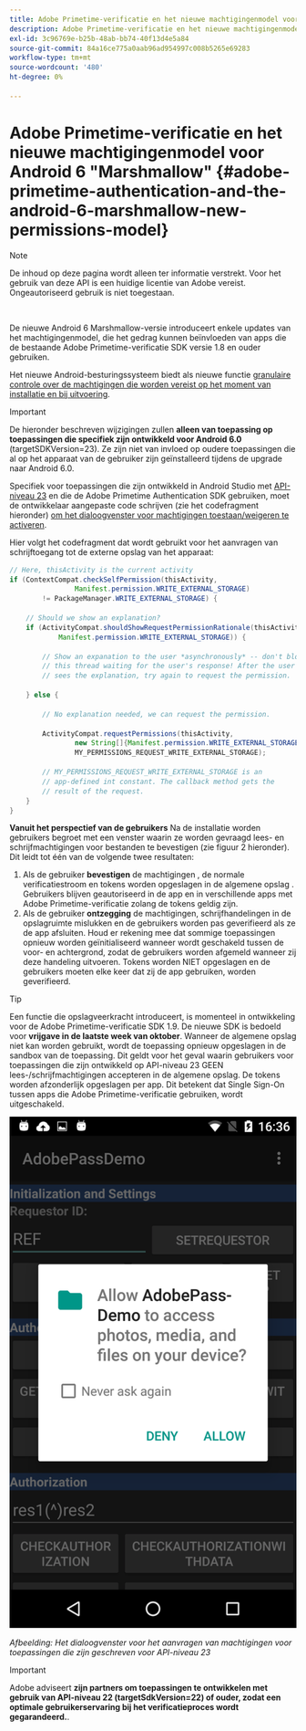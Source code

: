 ```yaml
---
title: Adobe Primetime-verificatie en het nieuwe machtigingenmodel voor Android 6 "Marshmallow"
description: Adobe Primetime-verificatie en het nieuwe machtigingenmodel voor Android 6 "Marshmallow"
exl-id: 3c96769e-b25b-48ab-bb74-40f13d4e5a84
source-git-commit: 84a16ce775a0aab96ad954997c008b5265e69283
workflow-type: tm+mt
source-wordcount: '480'
ht-degree: 0%

---
```


# Adobe Primetime-verificatie en het nieuwe machtigingenmodel voor Android 6 &quot;Marshmallow&quot; {#adobe-primetime-authentication-and-the-android-6-marshmallow-new-permissions-model}

>[!NOTE]
>
>De inhoud op deze pagina wordt alleen ter informatie verstrekt. Voor het gebruik van deze API is een huidige licentie van Adobe vereist. Ongeautoriseerd gebruik is niet toegestaan.

</br>

De nieuwe Android 6 Marshmallow-versie introduceert enkele updates van het machtigingenmodel, die het gedrag kunnen beïnvloeden van apps die de bestaande Adobe Primetime-verificatie SDK versie 1.8 en ouder gebruiken.

Het nieuwe Android-besturingssysteem biedt als nieuwe functie [granulaire controle over de machtigingen die worden vereist op het moment van installatie en bij uitvoering](https://developer.android.com/about/versions/marshmallow/android-6.0-changes.html).

>[!IMPORTANT]
>
>De hieronder beschreven wijzigingen zullen **alleen van toepassing op toepassingen die specifiek zijn ontwikkeld voor Android 6.0** (targetSDKVersion=23). Ze zijn niet van invloed op oudere toepassingen die al op het apparaat van de gebruiker zijn geïnstalleerd tijdens de upgrade naar Android 6.0.


Specifiek voor toepassingen die zijn ontwikkeld in Android Studio met [API-niveau 23](http://developer.android.com/sdk/api_diff/23/changes.html) en die de Adobe Primetime Authentication SDK gebruiken, moet de ontwikkelaar aangepaste code schrijven (zie het codefragment hieronder) [om het dialoogvenster voor machtigingen toestaan/weigeren te activeren](https://developer.android.com/training/permissions/requesting.html).

Hier volgt het codefragment dat wordt gebruikt voor het aanvragen van schrijftoegang tot de externe opslag van het apparaat:

```java
// Here, thisActivity is the current activity
if (ContextCompat.checkSelfPermission(thisActivity,
                Manifest.permission.WRITE_EXTERNAL_STORAGE)
        != PackageManager.WRITE_EXTERNAL_STORAGE) {

    // Should we show an explanation?
    if (ActivityCompat.shouldShowRequestPermissionRationale(thisActivity,
            Manifest.permission.WRITE_EXTERNAL_STORAGE)) {

        // Show an expanation to the user *asynchronously* -- don't block
        // this thread waiting for the user's response! After the user
        // sees the explanation, try again to request the permission.

    } else {

        // No explanation needed, we can request the permission.

        ActivityCompat.requestPermissions(thisActivity,
                new String[]{Manifest.permission.WRITE_EXTERNAL_STORAGE},
                MY_PERMISSIONS_REQUEST_WRITE_EXTERNAL_STORAGE);

        // MY_PERMISSIONS_REQUEST_WRITE_EXTERNAL_STORAGE is an
        // app-defined int constant. The callback method gets the
        // result of the request.
    }
}
```




**Vanuit het perspectief van de gebruikers** Na de installatie worden gebruikers begroet met een venster waarin ze worden gevraagd lees- en schrijfmachtigingen voor bestanden te bevestigen (zie figuur 2 hieronder). Dit leidt tot één van de volgende twee resultaten:

1. Als de gebruiker **bevestigen** de machtigingen , de normale verificatiestroom en tokens worden opgeslagen in de algemene opslag . Gebruikers blijven geautoriseerd in de app en in verschillende apps met Adobe Primetime-verificatie zolang de tokens geldig zijn.
1. Als de gebruiker **ontzegging** de machtigingen, schrijfhandelingen in de opslagruimte mislukken en de gebruikers worden pas geverifieerd als ze de app afsluiten. Houd er rekening mee dat sommige toepassingen opnieuw worden geïnitialiseerd wanneer wordt geschakeld tussen de voor- en achtergrond, zodat de gebruikers worden afgemeld wanneer zij deze handeling uitvoeren. Tokens worden NIET opgeslagen en de gebruikers moeten elke keer dat zij de app gebruiken, worden geverifieerd.


>[!TIP]
>
>Een functie die opslagveerkracht introduceert, is momenteel in ontwikkeling voor de Adobe Primetime-verificatie SDK 1.9. De nieuwe SDK is bedoeld voor **vrijgave in de laatste week van oktober**. Wanneer de algemene opslag niet kan worden gebruikt, wordt de toepassing opnieuw opgeslagen in de sandbox van de toepassing. Dit geldt voor het geval waarin gebruikers voor toepassingen die zijn ontwikkeld op API-niveau 23 GEEN lees-/schrijfmachtigingen accepteren in de algemene opslag. De tokens worden afzonderlijk opgeslagen per app. Dit betekent dat Single Sign-On tussen apps die Adobe Primetime-verificatie gebruiken, wordt uitgeschakeld.


![](assets/android-permissions-request.png)

*Afbeelding: Het dialoogvenster voor het aanvragen van machtigingen voor toepassingen die zijn geschreven voor API-niveau 23*

>[!IMPORTANT]
>
> Adobe adviseert **zijn partners om toepassingen te ontwikkelen met gebruik van API-niveau 22 (targetSdkVersion=22) of ouder, zodat een optimale gebruikerservaring bij het verificatieproces wordt gegarandeerd.**.
